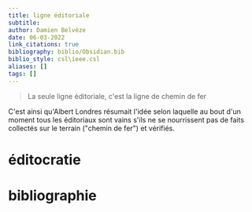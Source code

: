 ```yaml
---
title: ligne éditoriale
subtitle:
author: Damien Belvèze
date: 06-03-2022
link_citations: true
bibliography: biblio/Obsidian.bib
biblio_style: csl\ieee.csl
aliases: []
tags: []
---
```


> La seule ligne éditoriale, c'est la ligne de chemin de fer

C'est ainsi qu'Albert Londres résumait l'idée selon laquelle au bout d'un moment tous les éditoriaux sont vains s'ils ne se nourrissent pas de faits collectés sur le terrain ("chemin de fer") et vérifiés. 

# éditocratie






# bibliographie

